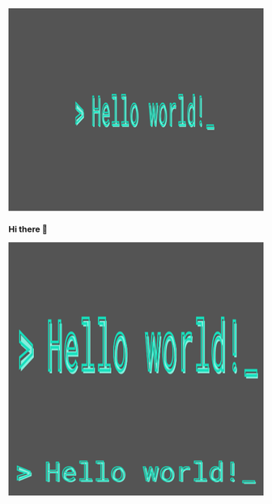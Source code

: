 <img height="400" src="Header-Image.png" title="Hello world!" width="1000"/>

### Hi there 👋

<img align="center" height="400" width="800" src="github-page-header.png" title="Hello world!"/>

<img align="center" src="cropped.png" title="Hello world!"/>




<!--
**plamenamihaylova/plamenamihaylova** is a ✨ _special_ ✨ repository because its `README.md` (this file) appears on your GitHub profile.

Here are some ideas to get you started:

- 🔭 I’m currently working on ...
- 🌱 I’m currently learning ...
- 👯 I’m looking to collaborate on ...
- 🤔 I’m looking for help with ...
- 💬 Ask me about ...
- 📫 How to reach me: ...
- 😄 Pronouns: ...
- ⚡ Fun fact: ...
-->
